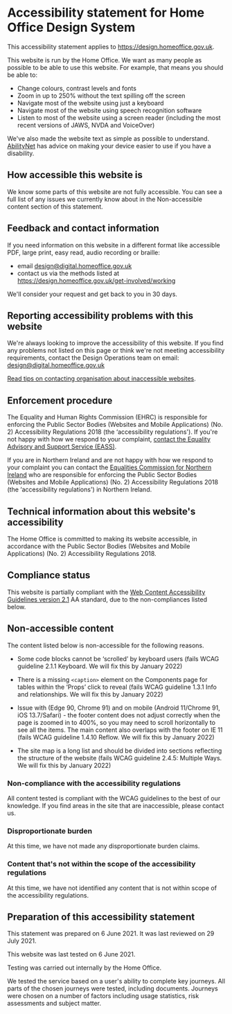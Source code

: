 # Accessibility statement for Home Office Design System


This accessibility statement applies to https://design.homeoffice.gov.uk.

This website is run by the Home Office.
We want as many people as possible to be able to use this website.
For example, that means you should be able to:
-   Change colours, contrast levels and fonts
-   Zoom in up to 250% without the text spilling off the screen
-   Navigate most of the website using just a keyboard
-   Navigate most of the website using speech recognition software
-   Listen to most of the website using a screen reader (including the most recent versions of JAWS, NVDA and VoiceOver)

We've also made the website text as simple as possible to understand.
[AbilityNet][abilitynet] has advice on making your device easier to use if you have a disability.


## How accessible this website is

We know some parts of this website are not fully accessible.
You can see a full list of any issues we currently know about in the Non-accessible content section of this statement.


## Feedback and contact information

If you need information on this website in a different format like accessible PDF, large print, easy read, audio
recording or braille:
-   email design@digital.homeoffice.gov.uk
-   contact us via the methods listed at https://design.homeoffice.gov.uk/get-involved/working

We'll consider your request and get back to you in 30 days.


## Reporting accessibility problems with this website

We're always looking to improve the accessibility of this website.
If you find any problems not listed on this page or think we're not meeting accessibility requirements, contact the Design Operations team on email: design@digital.homeoffice.gov.uk

[Read tips on contacting organisation about inaccessible websites][contact-tips].


## Enforcement procedure

The Equality and Human Rights Commission (EHRC) is responsible for enforcing the Public Sector Bodies (Websites and
Mobile Applications) (No. 2) Accessibility Regulations 2018 (the ‘accessibility regulations'). If you're not happy with
how we respond to your complaint, [contact the Equality Advisory and Support Service (EASS)][contact-eass].

If you are in Northern Ireland and are not happy with how we respond to your complaint you can contact the [Equalities
Commission for Northern Ireland][equality-ni] who are responsible for enforcing the Public Sector Bodies (Websites and
Mobile Applications) (No. 2) Accessibility Regulations 2018 (the ‘accessibility regulations') in Northern Ireland.




## Technical information about this website's accessibility

The Home Office is committed to making its website accessible, in accordance with the Public Sector Bodies (Websites
and Mobile Applications) (No. 2) Accessibility Regulations 2018.

## Compliance status

This website is partially compliant with the [Web Content Accessibility Guidelines version 2.1][wcag-v2] AA standard,
due to the non-compliances listed below.


## Non-accessible content

The content listed below is non-accessible for the following reasons.

-   Some code blocks cannot be ‘scrolled’ by keyboard users (fails WCAG guideline 2.1.1 Keyboard. We will fix this by January 2022) 

-   There is a missing `<caption>` element on the Components page for tables within the ‘Props’ click to reveal (fails WCAG guideline 1.3.1 Info and relationships. We will fix this by January 2022) 

-   Issue with (Edge 90, Chrome 91) and on mobile (Android 11/Chrome 91, iOS 13.7/Safari) - the footer content does not adjust correctly when the page is zoomed in to 400%, so you may need to scroll horizontally to see all the items. The main content also overlaps with the footer on IE 11 (fails WCAG  guideline 1.4.10 Reflow. We will fix this by January 2022) 

-   The site map is a long list and should be divided into sections reflecting the structure of the website (fails WCAG guideline 2.4.5: Multiple Ways. We will fix this by January 2022) 

### Non-compliance with the accessibility regulations
All content tested is compliant with the WCAG guidelines to the best of our knowledge. If you find areas in the site that are inaccessible, please contact us.

### Disproportionate burden
At this time, we have not made any disproportionate burden claims.

### Content that's not within the scope of the accessibility regulations
At this time, we have not identified any content that is not within scope of the accessibility regulations.



## Preparation of this accessibility statement

This statement was prepared on 6 June 2021.
It was last reviewed on 29 July 2021.

This website was last tested on 6 June 2021.

Testing was carried out internally by the Home Office.

We tested the service based on a user's ability to complete key journeys.
All parts of the chosen journeys were tested, including documents.
Journeys were chosen on a number of factors including usage statistics, risk assessments and subject matter.



[abilitynet]: https://mcmw.abilitynet.org.uk/ "the Ability Net website"
[contact-tips]: https://www.w3.org/WAI/teach-advocate/contact-inaccessible-websites/ "Contacting Organizations about Inaccessible Websites"
[contact-eass]: https://www.equalityadvisoryservice.com/ "Equality Advisory and Support Service"
[equality-ni]: https://www.equalityni.org/Home "Equality Commission for Northern Ireland"
[wcag-v2]: https://www.w3.org/TR/WCAG21/ "Web Content Accessibility Guidelines (WCAG) 2.1"

